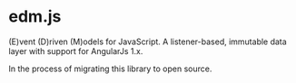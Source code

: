 # edm.js
(E)vent (D)riven (M)odels for JavaScript. A listener-based, immutable data layer with support for AngularJs 1.x.

In the process of migrating this library to open source.
